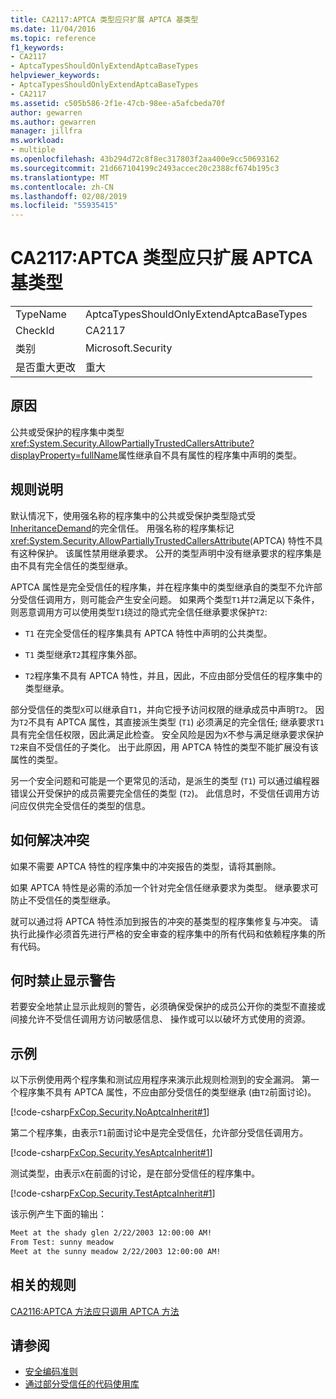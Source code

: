 ```yaml
---
title: CA2117:APTCA 类型应只扩展 APTCA 基类型
ms.date: 11/04/2016
ms.topic: reference
f1_keywords:
- CA2117
- AptcaTypesShouldOnlyExtendAptcaBaseTypes
helpviewer_keywords:
- AptcaTypesShouldOnlyExtendAptcaBaseTypes
- CA2117
ms.assetid: c505b586-2f1e-47cb-98ee-a5afcbeda70f
author: gewarren
ms.author: gewarren
manager: jillfra
ms.workload:
- multiple
ms.openlocfilehash: 43b294d72c8f8ec317803f2aa400e9cc50693162
ms.sourcegitcommit: 21d667104199c2493accec20c2388cf674b195c3
ms.translationtype: MT
ms.contentlocale: zh-CN
ms.lasthandoff: 02/08/2019
ms.locfileid: "55935415"
---
```

# <a name="ca2117-aptca-types-should-only-extend-aptca-base-types"></a>CA2117:APTCA 类型应只扩展 APTCA 基类型

|||
|-|-|
|TypeName|AptcaTypesShouldOnlyExtendAptcaBaseTypes|
|CheckId|CA2117|
|类别|Microsoft.Security|
|是否重大更改|重大|

## <a name="cause"></a>原因

公共或受保护的程序集中类型<xref:System.Security.AllowPartiallyTrustedCallersAttribute?displayProperty=fullName>属性继承自不具有属性的程序集中声明的类型。

## <a name="rule-description"></a>规则说明

默认情况下，使用强名称的程序集中的公共或受保护类型隐式受[InheritanceDemand](xref:System.Security.Permissions.SecurityAction#System_Security_Permissions_SecurityAction_InheritanceDemand)的完全信任。 用强名称的程序集标记<xref:System.Security.AllowPartiallyTrustedCallersAttribute>(APTCA) 特性不具有这种保护。 该属性禁用继承要求。 公开的类型声明中没有继承要求的程序集是由不具有完全信任的类型继承。

APTCA 属性是完全受信任的程序集，并在程序集中的类型继承自的类型不允许部分受信任调用方，则可能会产生安全问题。 如果两个类型`T1`并`T2`满足以下条件，则恶意调用方可以使用类型`T1`绕过的隐式完全信任继承要求保护`T2`:

- `T1` 在完全受信任的程序集具有 APTCA 特性中声明的公共类型。

- `T1` 类型继承`T2`其程序集外部。

- `T2`程序集不具有 APTCA 特性，并且，因此，不应由部分受信任的程序集中的类型继承。

部分受信任的类型`X`可以继承自`T1`，并向它授予访问权限的继承成员中声明`T2`。 因为`T2`不具有 APTCA 属性，其直接派生类型 (`T1`) 必须满足的完全信任; 继承要求`T1`具有完全信任权限，因此满足此检查。 安全风险是因为`X`不参与满足继承要求保护`T2`来自不受信任的子类化。 出于此原因，用 APTCA 特性的类型不能扩展没有该属性的类型。

另一个安全问题和可能是一个更常见的活动，是派生的类型 (`T1`) 可以通过编程器错误公开受保护的成员需要完全信任的类型 (`T2`)。 此信息时，不受信任调用方访问应仅供完全受信任的类型的信息。

## <a name="how-to-fix-violations"></a>如何解决冲突

如果不需要 APTCA 特性的程序集中的冲突报告的类型，请将其删除。

如果 APTCA 特性是必需的添加一个针对完全信任继承要求为类型。 继承要求可防止不受信任的类型继承。

就可以通过将 APTCA 特性添加到报告的冲突的基类型的程序集修复与冲突。 请执行此操作必须首先进行严格的安全审查的程序集中的所有代码和依赖程序集的所有代码。

## <a name="when-to-suppress-warnings"></a>何时禁止显示警告

若要安全地禁止显示此规则的警告，必须确保受保护的成员公开你的类型不直接或间接允许不受信任调用方访问敏感信息、 操作或可以以破坏方式使用的资源。

## <a name="example"></a>示例

以下示例使用两个程序集和测试应用程序来演示此规则检测到的安全漏洞。 第一个程序集不具有 APTCA 属性，不应由部分受信任的类型继承 (由`T2`前面讨论)。

[!code-csharp[FxCop.Security.NoAptcaInherit#1](../code-quality/codesnippet/CSharp/ca2117-aptca-types-should-only-extend-aptca-base-types_1.cs)]

第二个程序集，由表示`T1`前面讨论中是完全受信任，允许部分受信任调用方。

[!code-csharp[FxCop.Security.YesAptcaInherit#1](../code-quality/codesnippet/CSharp/ca2117-aptca-types-should-only-extend-aptca-base-types_2.cs)]

测试类型，由表示`X`在前面的讨论，是在部分受信任的程序集中。

[!code-csharp[FxCop.Security.TestAptcaInherit#1](../code-quality/codesnippet/CSharp/ca2117-aptca-types-should-only-extend-aptca-base-types_3.cs)]

该示例产生下面的输出：

```txt
Meet at the shady glen 2/22/2003 12:00:00 AM!
From Test: sunny meadow
Meet at the sunny meadow 2/22/2003 12:00:00 AM!
```

## <a name="related-rules"></a>相关的规则

[CA2116:APTCA 方法应只调用 APTCA 方法](../code-quality/ca2116-aptca-methods-should-only-call-aptca-methods.md)

## <a name="see-also"></a>请参阅

- [安全编码准则](/dotnet/standard/security/secure-coding-guidelines)
- [通过部分受信任的代码使用库](/dotnet/framework/misc/using-libraries-from-partially-trusted-code)
